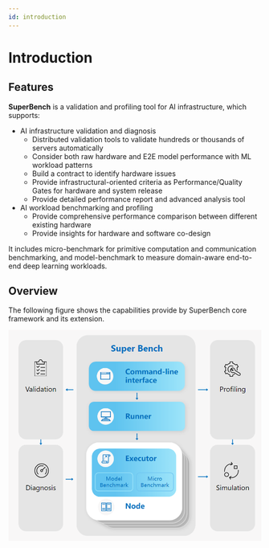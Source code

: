 ```yaml
---
id: introduction
---
```


# Introduction

## Features

__SuperBench__ is a validation and profiling tool for AI infrastructure, which supports:

* AI infrastructure validation and diagnosis
  * Distributed validation tools to validate hundreds or thousands of servers automatically
  * Consider both raw hardware and E2E model performance with ML workload patterns
  * Build a contract to identify hardware issues
  * Provide infrastructural-oriented criteria as Performance/Quality Gates for hardware and system release
  * Provide detailed performance report and advanced analysis tool
* AI workload benchmarking and profiling
  * Provide comprehensive performance comparison between different existing hardware
  * Provide insights for hardware and software co-design

It includes micro-benchmark for primitive computation and communication benchmarking,
and model-benchmark to measure domain-aware end-to-end deep learning workloads.


## Overview

The following figure shows the capabilities provide by SuperBench core framework and its extension.

![SuperBench Structure](./assets/architecture.png)
